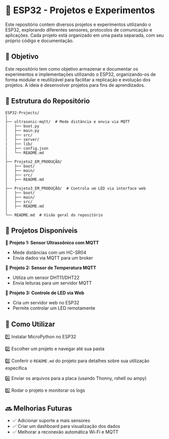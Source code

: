 # 🚀 ESP32 - Projetos e Experimentos

Este repositório contem diversos projetos e experimentos utilizando o ESP32, explorando diferentes sensores, protocolos de comunicação e aplicações. Cada projeto está organizado em uma pasta separada, com seu próprio código e documentação.

## 🎯 Objetivo

Este repositório tem como objetivo armazenar e documentar os experimentos e implementações utilizando o ESP32, organizando-os de forma modular e reutilizável para facilitar a replicação e evolução dos projetos. A ideia é desenvolver projetos para fins de aprendizados.

## 📁 Estrutura do Repositório

```plaintext
ESP32-Projects/
│
├── ultrasonic-mqtt/  # Mede distância e envia via MQTT
│   ├── boot.py
│   ├── main.py
│   ├── src/
|   ├── server/
|   ├── lib/
|   ├── config.json
│   └── README.md
│
├── Projeto2_EM_PRODUÇÃO/
│   ├── boot/
│   ├── main/
│   ├── src/
│   ├── README.md
│
├── Projeto3_EM_PRODUÇÃO/  # Controla um LED via interface web
│   ├── boot/
│   ├── main/
│   ├── src/
│   ├── README.md
│
└── README.md  # Visão geral do repositório
```

## 📌 Projetos Disponíveis

🔹 **Projeto 1: Sensor Ultrassônico com MQTT**

- Mede distâncias com um HC-SR04
- Envia dados via MQTT para um broker

🔹 **Projeto 2: Sensor de Temperatura MQTT**

- Utiliza um sensor DHT11/DHT22
- Envia leituras para um servidor MQTT

🔹 **Projeto 3: Controle de LED via Web**

- Cria um servidor web no ESP32
- Permite controlar um LED remotamente

## 🔧 Como Utilizar

1️⃣ Instalar MicroPython no ESP32

2️⃣ Escolher um projeto e navegar até sua pasta

3️⃣ Conferir o `README.md` do projeto para detalhes sobre sua utilização específica

4️⃣ Enviar os arquivos para a placa (usando Thonny, rshell ou ampy)

5️⃣ Rodar o projeto e monitorar os logs

## 🔜 Melhorias Futuras

- ✅ Adicionar suporte a mais sensores
- ✅ Criar um dashboard para visualização dos dados
- ✅ Melhorar a reconexão automática Wi-Fi e MQTT
